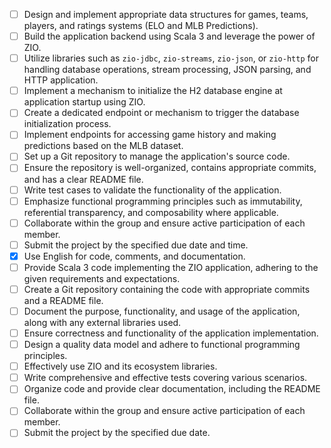 - [ ] Design and implement appropriate data structures for games, teams, players, and ratings systems (ELO and MLB Predictions).
- [ ] Build the application backend using Scala 3 and leverage the power of ZIO.
- [ ] Utilize libraries such as `zio-jdbc`, `zio-streams`, `zio-json`, or `zio-http` for handling database operations, stream processing, JSON parsing, and HTTP application.
- [ ] Implement a mechanism to initialize the H2 database engine at application startup using ZIO.
- [ ] Create a dedicated endpoint or mechanism to trigger the database initialization process.
- [ ] Implement endpoints for accessing game history and making predictions based on the MLB dataset.
- [ ] Set up a Git repository to manage the application's source code.
- [ ] Ensure the repository is well-organized, contains appropriate commits, and has a clear README file.
- [ ] Write test cases to validate the functionality of the application.
- [ ] Emphasize functional programming principles such as immutability, referential transparency, and composability where applicable.
- [ ] Collaborate within the group and ensure active participation of each member.
- [ ] Submit the project by the specified due date and time.
- [x] Use English for code, comments, and documentation.
- [ ] Provide Scala 3 code implementing the ZIO application, adhering to the given requirements and expectations.
- [ ] Create a Git repository containing the code with appropriate commits and a README file.
- [ ] Document the purpose, functionality, and usage of the application, along with any external libraries used.
- [ ] Ensure correctness and functionality of the application implementation.
- [ ] Design a quality data model and adhere to functional programming principles.
- [ ] Effectively use ZIO and its ecosystem libraries.
- [ ] Write comprehensive and effective tests covering various scenarios.
- [ ] Organize code and provide clear documentation, including the README file.
- [ ] Collaborate within the group and ensure active participation of each member.
- [ ] Submit the project by the specified due date.